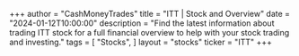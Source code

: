 +++
author = "CashMoneyTrades"
title = "ITT | Stock and Overview"
date = "2024-01-12T10:00:00"
description = "Find the latest information about trading ITT stock for a full financial overview to help with your stock trading and investing."
tags = [
"Stocks",
]
layout = "stocks"
ticker = "ITT"
+++
        


    
        